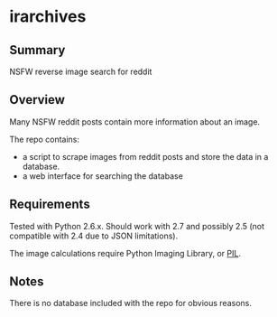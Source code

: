 irarchives
==========

Summary
-------
NSFW reverse image search for reddit

Overview
--------
Many NSFW reddit posts contain more information about an image. 

The repo contains:
* a script to scrape images from reddit posts and store the data in a database.
* a web interface for searching the database

Requirements
------------
Tested with Python 2.6.x. Should work with 2.7 and possibly 2.5 (not compatible with 2.4 due to JSON limitations).

The image calculations require Python Imaging Library, or [PIL](http://www.pythonware.com/products/pil/).

Notes
-----
There is no database included with the repo for obvious reasons. 
